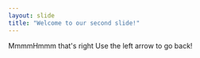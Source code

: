 ```yaml
---
layout: slide
title: "Welcome to our second slide!"
---
```

MmmmHmmm that's right
Use the left arrow to go back!
